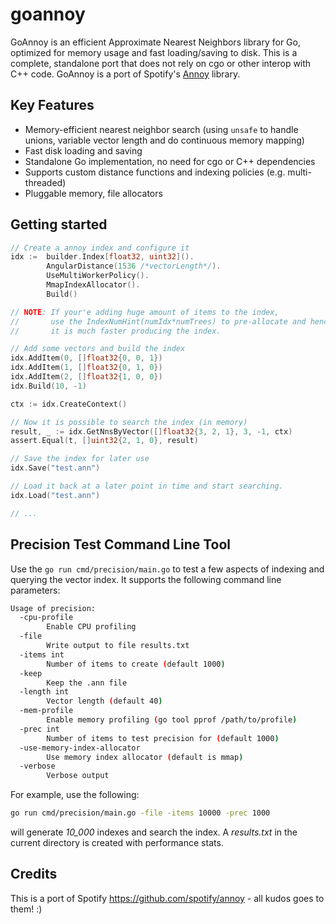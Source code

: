 # goannoy

GoAnnoy is an efficient Approximate Nearest Neighbors library for Go, optimized for memory usage and fast loading/saving to disk. This is a complete, standalone port that does not rely on cgo or other interop with C++ code. GoAnnoy is a port of Spotify's [Annoy](https://github.com/spotify/annoy) library.

## Key Features

* Memory-efficient nearest neighbor search (using `unsafe` to handle unions, variable vector length and do continuous memory mapping)
* Fast disk loading and saving
* Standalone Go implementation, no need for cgo or C++ dependencies
* Supports custom distance functions and indexing policies (e.g. multi-threaded)
* Pluggable memory, file allocators

## Getting started

```go
// Create a annoy index and configure it
idx := 	builder.Index[float32, uint32]().
		AngularDistance(1536 /*vectorLength*/).
		UseMultiWorkerPolicy().
		MmapIndexAllocator().
		Build()

// NOTE: If your'e adding huge amount of items to the index,
//       use the IndexNumHint(numIdx*numTrees) to pre-allocate and hence
//       it is much faster producing the index.

// Add some vectors and build the index
idx.AddItem(0, []float32{0, 0, 1})
idx.AddItem(1, []float32{0, 1, 0})
idx.AddItem(2, []float32{1, 0, 0})
idx.Build(10, -1)

ctx := idx.CreateContext()

// Now it is possible to search the index (in memory)
result, _ := idx.GetNnsByVector([]float32{3, 2, 1}, 3, -1, ctx)
assert.Equal(t, []uint32{2, 1, 0}, result)

// Save the index for later use
idx.Save("test.ann")

// Load it back at a later point in time and start searching.
idx.Load("test.ann")

// ...
```

## Precision Test Command Line Tool

Use the `go run cmd/precision/main.go` to test a few aspects of indexing and querying the vector index. It supports the following command line parameters:

```bash
Usage of precision:
  -cpu-profile
    	Enable CPU profiling
  -file
    	Write output to file results.txt
  -items int
    	Number of items to create (default 1000)
  -keep
    	Keep the .ann file
  -length int
    	Vector length (default 40)
  -mem-profile
    	Enable memory profiling (go tool pprof /path/to/profile)
  -prec int
    	Number of items to test precision for (default 1000)
  -use-memory-index-allocator
    	Use memory index allocator (default is mmap)
  -verbose
    	Verbose output
```

For example, use the following:
```bash
go run cmd/precision/main.go -file -items 10000 -prec 1000
```
will generate *10_000* indexes and search the index. A _results.txt_ in the current directory is created with performance stats.

## Credits

This is a port of Spotify https://github.com/spotify/annoy - all kudos goes to them! :)

